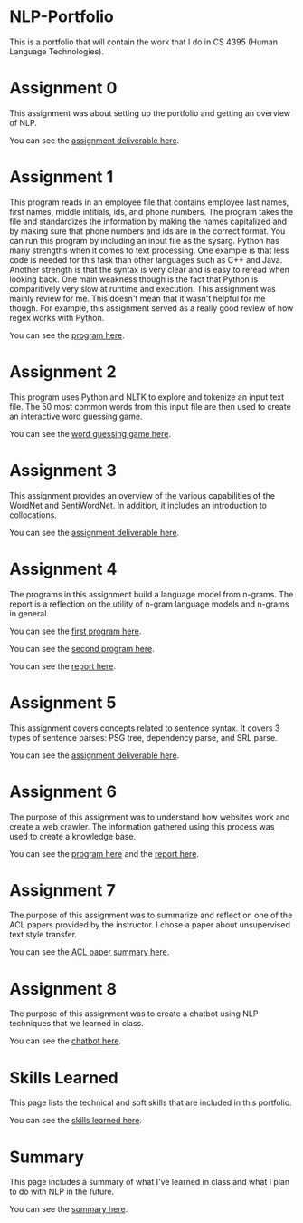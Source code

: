 # NLP-Portfolio
This is a portfolio that will contain the work that I do in CS 4395 (Human Language Technologies).

# Assignment 0

This assignment was about setting up the portfolio and getting an overview of NLP.

You can see the [assignment deliverable here](https://github.com/srp0223/NLP-Portfolio/blob/main/Assignments/Assignment%200/Overview_of_NLP.pdf).

# Assignment 1

This program reads in an employee file that contains employee last names, first names, middle intitials, ids, and phone numbers. The program takes the file and standardizes the information by making the names capitalized and by making sure that phone numbers and ids are in the correct format.
You can run this program by including an input file as the sysarg. 
Python has many strengths when it comes to text processing. One example is that less code is needed for this task than other languages such as C++ and Java. Another strength is that the syntax is very clear and is easy to reread when looking back. One main weakness though is the fact that Python is comparitively very slow at runtime and execution.
This assignment was mainly review for me. This doesn't mean that it wasn't helpful for me though. For example, this assignment served as a really good review of how regex works with Python.

You can see the [program here](https://github.com/srp0223/NLP-Portfolio/blob/main/Assignments/Assignment%201/Homework1_srp180014.py).

# Assignment 2

This program uses Python and NLTK to explore and tokenize an input text file. The 50 most common words from this input file are then used to create an interactive word guessing game.

You can see the [word guessing game here](https://github.com/srp0223/NLP-Portfolio/blob/main/Assignments/Assignment%202/Homework2_srp180014.py).

# Assignment 3

This assignment provides an overview of the various capabilities of the WordNet and SentiWordNet. In addition, it includes an introduction to collocations.

You can see the [assignment deliverable here](https://github.com/srp0223/NLP-Portfolio/blob/main/Assignments/Assignment%203/Homework3_srp180014.pdf).

# Assignment 4

The programs in this assignment build a language model from n-grams. The report is a reflection on the utility of n-gram language models and n-grams in general.

You can see the [first program here](https://github.com/srp0223/NLP-Portfolio/blob/main/Assignments/Assignment%204/Homework4_Program1_srp180014.py).

You can see the [second program here](https://github.com/srp0223/NLP-Portfolio/blob/main/Assignments/Assignment%204/Homework4_Program2_srp180014.py).

You can see the [report here](https://github.com/srp0223/NLP-Portfolio/blob/main/Assignments/Assignment%204/Homework4_Narrative_srp180014.pdf).

# Assignment 5

This assignment covers concepts related to sentence syntax. It covers 3 types of sentence parses: PSG tree, dependency parse, and SRL parse.

You can see the [assignment deliverable here](https://github.com/srp0223/NLP-Portfolio/blob/main/Assignments/Assignment%205/Homework5_srp180014.pdf).

# Assignment 6

The purpose of this assignment was to understand how websites work and create a web crawler. The information gathered using this process was used to create a knowledge base.

You can see the [program here](https://github.com/srp0223/NLP-Portfolio/blob/main/Assignments/Assignment%206/Homework6_srp180014.py) and the [report here](https://github.com/srp0223/NLP-Portfolio/blob/main/Assignments/Assignment%206/Homework6Report_srp180014.pdf).

# Assignment 7

The purpose of this assignment was to summarize and reflect on one of the ACL papers provided by the instructor. I chose a paper about unsupervised text style transfer.

You can see the [ACL paper summary here](https://github.com/srp0223/NLP-Portfolio/blob/main/Assignments/Assignment%207/sample).

# Assignment 8

The purpose of this assignment was to create a chatbot using NLP techniques that we learned in class.

You can see the [chatbot here](https://github.com/srp0223/NLP-Portfolio/blob/main/Assignments/Assignment%208/Chatbot.py).

# Skills Learned
This page lists the technical and soft skills that are included in this portfolio.

You can see the [skills learned here](https://github.com/srp0223/NLP-Portfolio/blob/main/Skills%20Learned/Skills%20Learned).

# Summary
This page includes a summary of what I've learned in class and what I plan to do with NLP in the future.

You can see the [summary here](https://github.com/srp0223/NLP-Portfolio/blob/main/Assignment%200/Overview_of_NLP.pdf).
